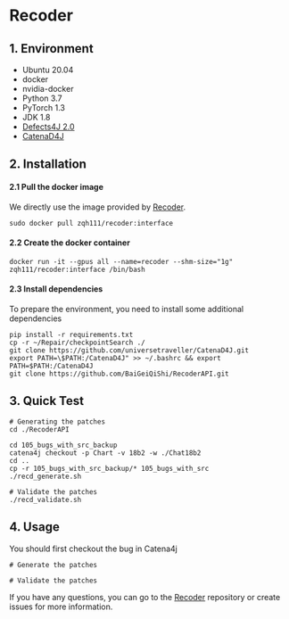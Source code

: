 # Recoder

## 1. Environment

- Ubuntu 20.04
- docker
- nvidia-docker
- Python 3.7
- PyTorch 1.3
- JDK 1.8
- [Defects4J 2.0](https://github.com/rjust/defects4j)
- [CatenaD4J](https://github.com/universetraveller/CatenaD4J.git)


## 2. Installation

#### 2.1 Pull the docker image
We directly use the image provided by [Recoder](https://github.com/pkuzqh/Recoder.git).

```sudo docker pull zqh111/recoder:interface ```

#### 2.2 Create the docker container
```
docker run -it --gpus all --name=recoder --shm-size="1g" zqh111/recoder:interface /bin/bash
 ```

#### 2.3 Install dependencies
To prepare the environment, you need to install some additional dependencies

```
pip install -r requirements.txt
cp -r ~/Repair/checkpointSearch ./
git clone https://github.com/universetraveller/CatenaD4J.git
export PATH=\$PATH:/CatenaD4J" >> ~/.bashrc && export PATH=$PATH:/CatenaD4J
git clone https://github.com/BaiGeiQiShi/RecoderAPI.git
```


## 3. Quick Test
```
# Generating the patches
cd ./RecoderAPI

cd 105_bugs_with_src_backup
catena4j checkout -p Chart -v 18b2 -w ./Chat18b2
cd ..
cp -r 105_bugs_with_src_backup/* 105_bugs_with_src
./recd_generate.sh
```

```
# Validate the patches
./recd_validate.sh
```


## 4. Usage
You should first checkout the bug in Catena4j
```
# Generate the patches

# Validate the patches

```

If you have any questions, you can go to the [Recoder](https://github.com/pkuzqh/Recoder.git) repository or create issues for more information.
